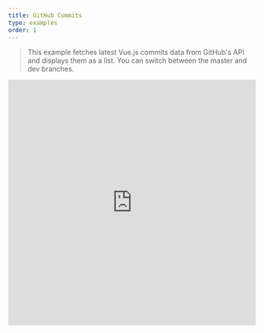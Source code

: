 ```yaml
---
title: GitHub Commits
type: examples
order: 1
---
```


> This example fetches latest Vue.js commits data from GitHub's API and displays them as a list. You can switch between the master and dev branches.

<iframe width="100%" height="500" src="https://jsfiddle.net/yyx990803/c5g8xnar/embedded/result,html,js,css" allowfullscreen="allowfullscreen" frameborder="0"></iframe>
